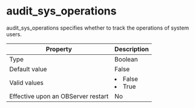 audit_sys_operations
=========================================

audit_sys_operations specifies whether to track the operations of system users.


| **Property** | **Description** |
|------------------|--------------------------------------------------------------------------------------------------------|
| Type | Boolean |
| Default value | False |
| Valid values | <li> False   <li> True |
| Effective upon an OBServer restart | No |




